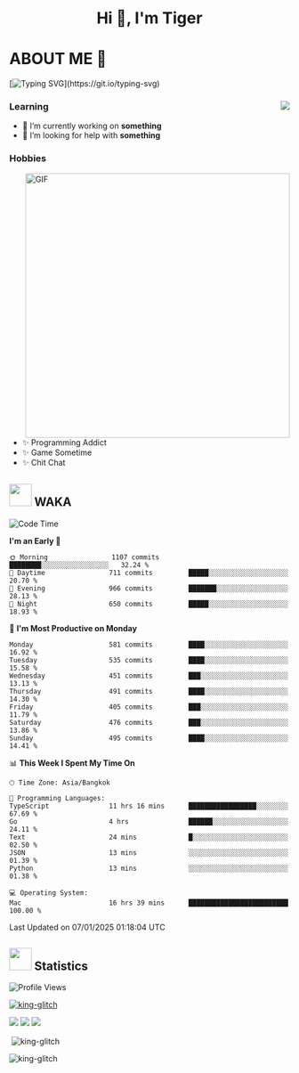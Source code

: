 <h1 align="center">Hi 👋, I'm Tiger</h1>




# ABOUT ME 💬

[![Typing SVG](https://readme-typing-svg.herokuapp.com?color=22F771&vCenter=true&lines=A+perssionate+developer+from+nowhere.)](https://git.io/typing-svg)

<div>
 <img align="right" src="https://spotify-github-profile.vercel.app/api/view?uid=12129734423&cover_image=false&theme=default&bar_color=22d016&bar_color_cover=true" />
 <h3>Learning</h3>
 
 <ul>
  <li>🔭 I’m currently working on <b>something</b></li>
  <li>🤝 I’m looking for help with <b>something</b></li>
 </ul>
 
</div>
<div>
 <h3>Hobbies</h3>
 <img align="right" height="475px"  alt="GIF" src="https://i.pinimg.com/originals/1f/b7/db/1fb7dbee557e5ed509f7517da8a84d58.gif" />
 <ul>
  <li>✨ Programming Addict</li>
  <li>✨ Game Sometime</li>
  <li>✨ Chit Chat</li>
 </ul>
 
</div>



## <img height="40" src="https://raw.githubusercontent.com/innng/innng/master/assets/kyubey.gif"/> WAKA

<!--START_SECTION:waka-->
![Code Time](http://img.shields.io/badge/Code%20Time-3%2C074%20hrs%2012%20mins-blue)

**I'm an Early 🐤** 

```text
🌞 Morning                1107 commits        ████████░░░░░░░░░░░░░░░░░   32.24 % 
🌆 Daytime                711 commits         █████░░░░░░░░░░░░░░░░░░░░   20.70 % 
🌃 Evening                966 commits         ███████░░░░░░░░░░░░░░░░░░   28.13 % 
🌙 Night                  650 commits         █████░░░░░░░░░░░░░░░░░░░░   18.93 % 
```
📅 **I'm Most Productive on Monday** 

```text
Monday                   581 commits         ████░░░░░░░░░░░░░░░░░░░░░   16.92 % 
Tuesday                  535 commits         ████░░░░░░░░░░░░░░░░░░░░░   15.58 % 
Wednesday                451 commits         ███░░░░░░░░░░░░░░░░░░░░░░   13.13 % 
Thursday                 491 commits         ████░░░░░░░░░░░░░░░░░░░░░   14.30 % 
Friday                   405 commits         ███░░░░░░░░░░░░░░░░░░░░░░   11.79 % 
Saturday                 476 commits         ███░░░░░░░░░░░░░░░░░░░░░░   13.86 % 
Sunday                   495 commits         ████░░░░░░░░░░░░░░░░░░░░░   14.41 % 
```


📊 **This Week I Spent My Time On** 

```text
🕑︎ Time Zone: Asia/Bangkok

💬 Programming Languages: 
TypeScript               11 hrs 16 mins      █████████████████░░░░░░░░   67.69 % 
Go                       4 hrs               ██████░░░░░░░░░░░░░░░░░░░   24.11 % 
Text                     24 mins             █░░░░░░░░░░░░░░░░░░░░░░░░   02.50 % 
JSON                     13 mins             ░░░░░░░░░░░░░░░░░░░░░░░░░   01.39 % 
Python                   13 mins             ░░░░░░░░░░░░░░░░░░░░░░░░░   01.38 % 

💻 Operating System: 
Mac                      16 hrs 39 mins      █████████████████████████   100.00 % 
```


 Last Updated on 07/01/2025 01:18:04 UTC
<!--END_SECTION:waka-->
## <img height="40" src="https://raw.githubusercontent.com/innng/innng/master/assets/kyubey.gif"/> Statistics
![Profile Views](https://komarev.com/ghpvc/?username=king-glitch)  

<p align="left"> 
 <a href="https://github.com/ryo-ma/github-profile-trophy">
  <img src="https://github-profile-trophy.vercel.app/?username=king-glitch&theme=dracula" alt="king-glitch" />
 </a> </p>

![](https://github-profile-summary-cards.vercel.app/api/cards/profile-details?username=king-glitch&theme=dracula)
![](https://github-profile-summary-cards.vercel.app/api/cards/stats?username=king-glitch&theme=dracula) 
![](https://github-profile-summary-cards.vercel.app/api/cards/productive-time?username=king-glitch&theme=dracula)


<p>&nbsp;<img align="center" src="https://github-readme-stats.vercel.app/api?username=king-glitch&theme=dracula" alt="king-glitch" /></p>

<p><img align="center" src="https://github-readme-streak-stats.herokuapp.com/?user=king-glitch&theme=dracula" alt="king-glitch" /></p>
